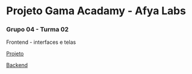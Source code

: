 # Projeto Gama Acadamy - Afya Labs 

### Grupo 04 - Turma 02

Frontend - interfaces e telas

[Projeto](https://github.com/educacao-gama/desafios-gama/tree/main/atendimento%20medico) 

[Backend](https://github.com/jrsmarcilio/backend-g4t2)




